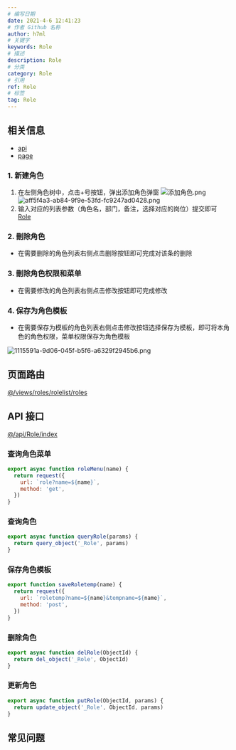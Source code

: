 ```yaml
---
# 编写日期
date: 2021-4-6 12:41:23
# 作者 Github 名称
author: h7ml
# 关键字
keywords: Role
# 描述
description: Role
# 分类
category: Role
# 引用
ref: Role
# 标签
tag: Role
---
```


## 相关信息

- [api](http://prod.iotn2n.com/swagger/#/_Role)
- [page](http://prod.iotn2n.com/#/roles/roles)

### 1. 新建角色

1. 在左侧角色树中，点击+号按钮，弹出添加角色弹窗
   ![添加角色.png](https://dgiot-1253666439.cos.ap-shanghai-fsi.myqcloud.com/web/Role/%E6%B7%BB%E5%8A%A0%E8%A7%92%E8%89%B2.png)
   ![aff5f4a3-ab84-9f9e-53fd-fc9247ad0428.png](https://dgiot-1253666439.cos.ap-shanghai-fsi.myqcloud.com/web/Role/aff5f4a3-ab84-9f9e-53fd-fc9247ad0428.png)
2. 输入对应的列表参数（角色名，部门，备注，选择对应的岗位）提交即可
   [Role](http://prod.iotn2n.com/swagger/#/_Role)

### 2. 刪除角色

- 在需要删除的角色列表右侧点击删除按钮即可完成对该条的删除

### 3. 刪除角色权限和菜单

- 在需要修改的角色列表右侧点击修改按钮即可完成修改

### 4. 保存为角色模板

- 在需要保存为模板的角色列表右侧点击修改按钮选择保存为模板，即可将本角色的角色权限，菜单权限保存为角色模板

![1115591a-9d06-045f-b5f6-a6329f2945b6.png](https://dgiot-1253666439.cos.ap-shanghai-fsi.myqcloud.com/web/Role/1115591a-9d06-045f-b5f6-a6329f2945b6.png)

## 页面路由

[@/views/roles/rolelist/roles](https://github1s.com/dgiot/dgiot_dashboard/blob/master/src/views/roles/rolelist/roles.vue)

## API 接口

[@/api/Role/index](https://github1s.com/dgiot/dgiot_dashboard/blob/master/src/api/Role/index.js)

### 查询角色菜单

```javascript
export async function roleMenu(name) {
  return request({
    url: `role?name=${name}`,
    method: 'get',
  })
}
```

### 查询角色

```javascript
export async function queryRole(params) {
  return query_object('_Role', params)
}
```

### 保存角色模板

```javascript
export function saveRoletemp(name) {
  return request({
    url: `roletemp?name=${name}&tempname=${name}`,
    method: 'post',
  })
}
```

### 删除角色

```javascript
export async function delRole(ObjectId) {
  return del_object('_Role', ObjectId)
}
```

### 更新角色

```javascript
export async function putRole(ObjectId, params) {
  return update_object('_Role', ObjectId, params)
}
```

## 常见问题

